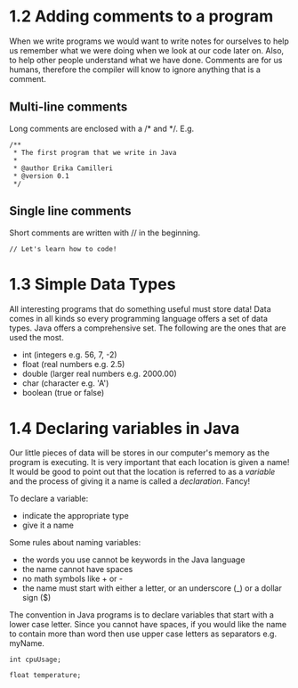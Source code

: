 # 1.2 Adding comments to a program

When we write programs we would want to write notes for ourselves to help us remember what we were doing when we look at our code later on. Also, to help other people understand what we have done. Comments are for us humans, therefore the compiler will know to ignore anything that is a comment.

## Multi-line comments

Long comments are enclosed with a /* and */. E.g.

```
/**
 * The first program that we write in Java
 *
 * @author Erika Camilleri
 * @version 0.1
 */
```

## Single line comments

Short comments are written with // in the beginning.

```
// Let's learn how to code!
```

# 1.3 Simple Data Types

All interesting programs that do something useful must store data! Data comes in all kinds so every programming language offers a set of data types. Java offers a comprehensive set. The following are the ones that are used the most.

- int (integers e.g. 56, 7, -2)
- float (real numbers e.g. 2.5)
- double (larger real numbers e.g. 2000.00)
- char (character e.g. 'A')
- boolean (true or false)

# 1.4 Declaring variables in Java

Our little pieces of data will be stores in our computer's memory as the program is executing. It is very important that each location is given a name! It would be good to point out that the location is referred to as a *variable* and the process of giving it a name is called a *declaration*. Fancy!

To declare a variable:
- indicate the appropriate type
- give it a name

Some rules about naming variables:
- the words you use cannot be keywords in the Java language
- the name cannot have spaces
- no math symbols like + or -
- the name must start with either a letter, or an underscore (_) or a dollar sign ($)

The convention in Java programs is to declare variables that start with a lower case letter. Since you cannot have spaces, if you would like the name to contain more than word then use upper case letters as separators e.g. myName.

```
int cpuUsage;

float temperature;
```

